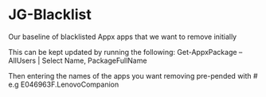 # JG-Blacklist
Our baseline of blacklisted Appx apps that we want to remove initially

This can be kept updated by running the following:
Get-AppxPackage –AllUsers | Select Name, PackageFullName

Then entering the names of the apps you want removing pre-pended with #
e.g E046963F.LenovoCompanion

